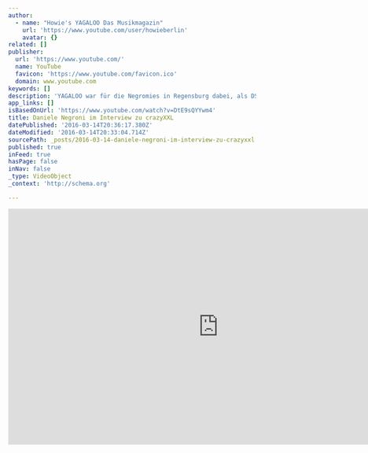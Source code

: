 ```yaml
---
author:
  - name: "Howie's YAGALOO Das Musikmagazin"
    url: 'https://www.youtube.com/user/howieberlin'
    avatar: {}
related: []
publisher:
  url: 'https://www.youtube.com/'
  name: YouTube
  favicon: 'https://www.youtube.com/favicon.ico'
  domain: www.youtube.com
keywords: []
description: 'YAGALOO war für die Negromies in Regensburg dabei, als DSDS-Star DANIELE NEGRONI sein Haarspray CrazyXXL der Presse vorgestellt hat. - Am 12.9. spielt Daniele in Hamburg, erst am 14.9. ist er in Berlin - da ist ein kleiner Fehlerteufel gewesen.... Abonniere den Kanal!'
app_links: []
isBasedOnUrl: 'https://www.youtube.com/watch?v=DtE9sQYYwm4'
title: Daniele Negroni im Interview zu crazyXXL
datePublished: '2016-03-14T20:36:17.380Z'
dateModified: '2016-03-14T20:33:04.714Z'
sourcePath: _posts/2016-03-14-daniele-negroni-im-interview-zu-crazyxxl.md
published: true
inFeed: true
hasPage: false
inNav: false
_type: VideoObject
_context: 'http://schema.org'

---
```

<iframe src="https://cdn.embedly.com/widgets/media.html?src=https%3A%2F%2Fwww.youtube.com%2Fembed%2FDtE9sQYYwm4%3Ffeature%3Doembed&amp;url=https%3A%2F%2Fwww.youtube.com%2Fwatch%3Fv%3DDtE9sQYYwm4&amp;image=https%3A%2F%2Fi.ytimg.com%2Fvi%2FDtE9sQYYwm4%2Fhqdefault.jpg&amp;key=b7d04c9b404c499eba89ee7072e1c4f7&amp;type=text%2Fhtml&amp;schema=youtube" width="854" height="480" scrolling="no" frameborder="0" allowfullscreen="allowfullscreen" style=""></iframe>